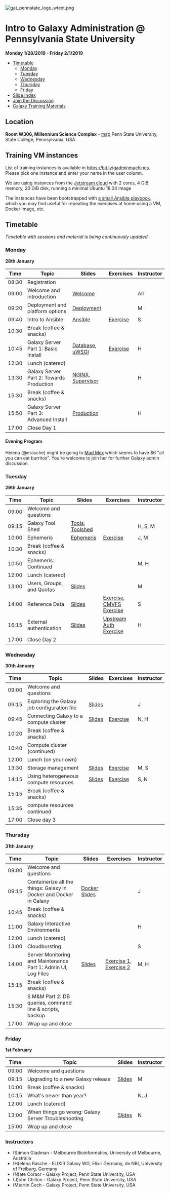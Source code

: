 ![gat_pennstate_logo_wtext.png](docs/shared-images/gat_pennstate_logo_wtext.png)
# Intro to Galaxy Administration @ Pennsylvania State University

**Monday 1/28/2019 - Friday 2/1/2019**

- [Timetable](#timetable)
	- [Monday](#monday)
	- [Tuesday](#tuesday)
	- [Wednesday](#wednesday)
	- [Thursday](#thursday)
	- [Friday](#friday)
- [Slide Index](https://galaxyproject.github.io/dagobah-training/2019-pennstate/)
- [Join the Discussion](https://gitter.im/dagobah-training/Lobby)
- [Galaxy Training Materials](https://training.galaxyproject.org/)

## Location

**Room W306, Millennium Science Complex** - [map](https://goo.gl/maps/1WwT15jfi5y)
Penn State University, State College, Pennsylvania, USA

## Training VM instances

List of training instances is available in https://bit.ly/gadminmachines. Please pick one instance and enter your name in the user column.

We are using instances from the [Jetstream cloud](https://jetstream-cloud.org/) with 2 cores, 4 GiB memory, 20 GiB disk, running a minimal Ubuntu 18.04 image

The instances have been bootstrapped with [a small Ansible playbook](/bootstrap-instances), which you may find useful for repeating the exercises at home using a VM, Docker image, etc.

## Timetable

_Timetable with sessions and material is being continuously updated._

### Monday
**28th January**

| **Time** | **Topic**                                | **Slides**                                             | **Exercises**                | **Instructor** |
| -------- | ---------                                | ---------                                              | -----------                  | -----------    |
| 08:30    | Registration                             |                                                        |                              |                |
| 09:00    | Welcome and introduction                 | [Welcome][welcome-slides]                              |                              | All            |
| 09:20    | Deployment and platform options          | [Deployment][deployment-slides]                        |                              | M              |
| 09:40    | Intro to Ansible                         | [Ansible][ansible-slides]                              | [Exercise][ansible-exercise] | S              |
| 10:30    | Break (coffee & snacks)                  |                                                        |                              |                |
| 10:45    | Galaxy Server Part 1: Basic Install      | [Database][db-slides], [uWSGI][uwsgi-slides]           | [Exercise][ansible-galaxy]   | H              |
| 12:30    | Lunch (catered)                          |                                                        |                              |                |
| 13:30    | Galaxy Server Part 2: Towards Production | [NGINX][nginx-slides], [Supervisor][supervisor-slides] |                              | H              |
| 15:30    | Break (coffee & snacks)                  |                                                        |                              |                |
| 15:50    | Galaxy Server Part 3: Advanced Install   | [Production][production-slides]                        |                              | H              |
| 17:00    | Close Day 1                              |                                                        |                              |                |

[welcome-slides]:      https://galaxyproject.github.io/dagobah-training/2019-pennstate/00-intro/intro.html
[deployment-slides]:   https://galaxyproject.github.io/training-material/topics/admin/tutorials/deployment-platforms-options/slides.html#1
[ansible-slides]:      https://galaxyproject.github.io/training-material/topics/admin/tutorials/ansible/slides.html
[ansible-exercise]:    https://galaxyproject.github.io/training-material/topics/admin/tutorials/ansible/tutorial.html#your-first-playbook-and-first-role
[db-slides]:           https://galaxyproject.github.io/training-material/topics/admin/tutorials/database/slides.html
[ansible-galaxy]:      https://galaxyproject.github.io/training-material/topics/admin/tutorials/ansible-galaxy/tutorial.html
[production-slides]:   https://galaxyproject.github.io/training-material/topics/admin/tutorials/production/slides.html
[nginx-slides]:        https://galaxyproject.github.io/training-material/topics/admin/tutorials/webservers/slides.html
[uwsgi-slides]:        https://galaxyproject.github.io/training-material/topics/admin/tutorials/uwsgi/slides.html
[supervisor-slides]:   https://galaxyproject.github.io/training-material/topics/admin/tutorials/systemd-supervisor/slides.html

#### Evening Program

Helena (@erasche) might be going to [Mad Mex](https://goo.gl/maps/r2UqUVnmHyQ2) which seems to have $6 "all you can eat burritos". You're welcome to join her for further Galaxy admin discussion.

### Tuesday
**29th January**

| **Time** | **Topic**                 | **Slides**                                        | **Exercises**                                                     | **Instructor** |
| -------- | ---------                 | ---------                                         | -----------                                                       | -----------    |
| 09:00    | Welcome and questions     |                                                   |                                                                   |                |
| 09:15    | Galaxy Tool Shed          | [Tools][tool-slides], [Toolshed][toolshed-slides] |                                                                   | H, S, M        |
| 10:00    | Ephemeris                 | [Ephemeris][ephemeris-slides]                     | [Exercise][ephemeris-exercise]                                    | J, M           |
| 10:30    | Break (coffee & snacks)   |                                                   |                                                                   |                |
| 10:50    | Ephemeris: Continued      |                                                   |                                                                   | M, H           |
| 12:00    | Lunch (catered)           |                                                   |                                                                   |                |
| 13:00    | Users, Groups, and Quotas | [Slides][users-groups-slides]                     |                                                                   | M              |
| 14:00    | Reference Data            | [Slides][ref-genomes-slides]                      | [Exercise][ref-genome-exercise], [CMVFS Exercise][cvmfs-exercise] | S              |
| 16:15    | External authentication   | [Slides][pam-slides]                              | [Upstream Auth Exercise][upstream-auth-exercise]                  | H              |
| 17:00    | Close Day 2               |                                                   |                                                                   |                |

[tool-slides]:              https://galaxyproject.github.io/training-material/topics/admin/tutorials/tool-install/slides.html
[toolshed-slides]:          https://galaxyproject.github.io/training-material/topics/admin/tutorials/toolshed/slides.html
[ephemeris-slides]:         https://galaxyproject.github.io/training-material/topics/admin/tutorials/tool-management/slides.html
[ephemeris-exercise]:       https://galaxyproject.github.io/training-material/topics/admin/tutorials/tool-management/tutorial.html
[users-groups-slides]:      https://galaxyproject.github.io/training-material/topics/admin/tutorials/users-groups-quotas/slides.html
[ref-genomes-slides]:       https://galaxyproject.github.io/training-material/topics/admin/tutorials/reference-genomes/slides.html
[ref-genome-exercise]:      sessions/05-reference-genomes/ex1-reference-genomes.md
[cvmfs-exercise]:           https://galaxyproject.github.io/training-material/topics/admin/tutorials/cvmfs/tutorial.html
[pam-slides]:               https://galaxyproject.github.io/training-material/topics/admin/tutorials/external-auth/slides.html
[upstream-auth-exercise]:   https://galaxyproject.github.io/training-material/topics/admin/tutorials/upstream-auth/tutorial.html

### Wednesday
**30th January**

| **Time** | **Topic**                                   | **Slides**                | **Exercises**                | **Instructor** |
| -------- | ---------                                   | ---------                | -----------                  | -----------    |
| 09:00    | Welcome and questions                       |                          |                              |                |
| 09:15    | Exploring the Galaxy job configuration file | [Slides][jobconf-slides] |                              | J              |
| 09:45    | Connecting Galaxy to a compute cluster      | [Slides][cluster-slides] | [Exercise][cluster-exercise] | N, H           |
| 10:20    | Break (coffee & snacks)                     |                          |                              |                |
| 10:40    | Compute cluster (continued)                 |                          |                              |                |
| 12:00    | Lunch (on your own)                         |                          |                              |                |
| 13:30    | Storage management                          | [Slides][storage-slides] | [Exercise][storage-exercise] | M, S           |
| 14:15    | Using heterogeneous compute resources       | [Slides][hetero-slides]  | [Exercise][hetero-exercise]  | S, N           |
| 15:15    | Break (coffee & snacks)                     |                          |                              |                |
| 15:35    | compute resources continued                 |                          |                              |                |
| 17:00    | Close day 3                                 |                          |                              |                |

[jobconf-slides]:     https://galaxyproject.github.io/training-material/topics/admin/tutorials/job-conf/slides.html
[cluster-slides]:     https://galaxyproject.github.io/training-material/topics/admin/tutorials/connect-to-compute-cluster/slides.html
[cluster-exercise]:   https://galaxyproject.github.io/training-material/topics/admin/tutorials/connect-to-compute-cluster/tutorial.html
[storage-slides]:     https://galaxyproject.github.io/training-material/topics/admin/tutorials/object-store/slides.html
[storage-exercise]:   https://galaxyproject.github.io/training-material/topics/admin/tutorials/object-store/tutorial.html
[hetero-slides]:      https://galaxyproject.github.io/training-material/topics/admin/tutorials/heterogeneous-compute/slides.html
[hetero-exercise]:    https://galaxyproject.github.io/training-material/topics/admin/tutorials/heterogeneous-compute/tutorial.html

### Thursday
**31th January**

| **Time** | **Topic**                                                          | **Slides**                      | **Exercises**                                              | **Instructor** |
| -------- | ---------                                                          | ---------                      | -------------                                              | -----------    |
| 09:00    | Welcome and questions                                              |                                |                                                            |                |
| 09:15    | Containerize all the things: Galaxy in Docker and Docker in Galaxy | [Docker Slides][docker-slides] |                                                            | J              |
| 10:45    | Break (coffee & snacks)                                            |                                |                                                            |                |
| 11:00    | Galaxy Interactive Environments                                    |                                |                                                            | H              |
| 12:00    | Lunch (catered)                                                    |                                |                                                            |                |
| 13:00    | Cloudbursting                                                      |                                |                                                            | S              |
| 14:00    | Server Monitoring and Maintenance Part 1: Admin UI, Log Files      | [Slides][monitoring-slides]    | [Exercise 1][monitoring-ex1], [Exercise 2][monitoring-ex2] | M, H           |
| 15:15    | Break (coffee & snacks)                                            |                                |                                                            |                |
| 15:30    | S M&M Part 2: DB queries, command line & scripts, backup           |                                |                                                            |                |
| 17:00    | Wrap up and close                                                  |                                |                                                            |                |

[docker-slides]:       https://galaxyproject.github.io/training-material/topics/admin/tutorials/galaxy-docker/slides.html
[monitoring-slides]:   https://galaxyproject.github.io/training-material/topics/admin/tutorials/monitoring-maintenance/slides.html
[monitoring-ex1]:      https://galaxyproject.github.io/training-material/topics/admin/tutorials/monitoring-maintenance/tutorial.html
[monitoring-ex2]:      sessions/22-troubleshooting/ex1-sentry.md


### Friday
**1st February**

| **Time** | **Topic**                                           | **Slides**                        | **Instructor** |
| -------- | ---------                                           | ---------                        | -----------    |
| 09:00    | Welcome and questions                               |                                  |                |
| 09:15    | Upgrading to a new Galaxy release                   | [Slides][updating-slides]        | M              |
| 10:00    | Break (coffee & snacks)                             |                                  |                |
| 10:15    | What's newer than year?                             |                                  | N, J           |
| 12:00    | Lunch (catered)                                     |                                  |                |
| 13:00    | When things go wrong: Galaxy Server Troubleshooting | [Slides][troubleshooting-slides] | N              |
| 15:00    | Wrap up and close                                   |                                  |                |

[updating-slides]:        https://galaxyproject.github.io/training-material/topics/admin/tutorials/upgrading/slides.html#1
[troubleshooting-slides]: https://galaxyproject.github.io/training-material/topics/admin/tutorials/troubleshooting/slides.html

### Instructors

* (S)imon Gladman - Melbourne Bioinformatics, University of Melbourne, Australia
* (H)elena Rasche - ELIXIR Galaxy WG, Elixir Germany, de.NBI, University of Freiburg, Germany
* (N)ate Coraor - Galaxy Project, Penn State University, USA
* (J)ohn Chilton - Galaxy Project, Penn State University, USA
* (M)artin Čech - Galaxy Project, Penn State University, USA
